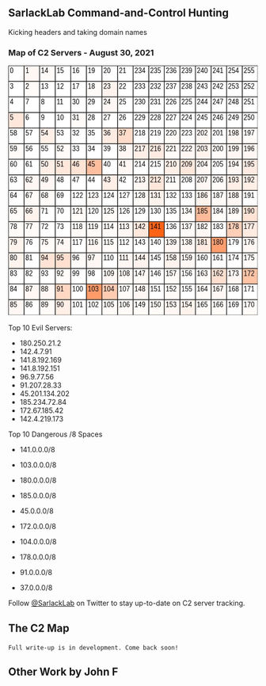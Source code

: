 ## SarlackLab Command-and-Control Hunting
Kicking headers and taking domain names


### Map of C2 Servers - August 30, 2021
![Todays-C2-Map](https://github.com/Abjuri5t/SarlackLab/blob/main/2021-Maps/2021-August-30_13:40.jpg)

Top 10 Evil Servers:
 - 180.250.21.2
 - 142.4.7.91
 - 141.8.192.169
 - 141.8.192.151
 - 96.9.77.56
 - 91.207.28.33
 - 45.201.134.202
 - 185.234.72.84
 - 172.67.185.42
 - 142.4.219.173

Top 10 Dangerous /8 Spaces
 - 141.0.0.0/8</p>
 - 103.0.0.0/8</p>
 - 180.0.0.0/8</p>
 - 185.0.0.0/8</p>
 - 45.0.0.0/8</p>
 - 172.0.0.0/8</p>
 - 104.0.0.0/8</p>
 - 178.0.0.0/8</p>
 - 91.0.0.0/8</p>
 - 37.0.0.0/8

Follow [@SarlackLab](https://www.twitter.com/SarlackLab) on Twitter to stay up-to-date on C2 server tracking.


## The C2 Map
`Full write-up is in development. Come back soon!`
<!---
Markdown is a lightweight and easy-to-use syntax for styling your writing. It includes conventions for

```markdown
Syntax highlighted code block

# Header 1
## Header 2
### Header 3

- Bulleted
- List

1. Numbered
2. List

**Bold** and _Italic_ and `Code` text

[Link](url) and ![Image](src)
```

For more details see [GitHub Flavored Markdown](https://guides.github.com/features/mastering-markdown/).

### Jekyll Themes

Your Pages site will use the layout and styles from the Jekyll theme you have selected in your [repository settings](https://github.com/Abjuri5t/SarlackLab/settings/pages). The name of this theme is saved in the Jekyll `_config.yml` configuration file.

### Support or Contact

Having trouble with Pages? Check out our [documentation](https://docs.github.com/categories/github-pages-basics/) or [contact support](https://support.github.com/contact) and we’ll help you sort it out.--->

## Other Work by John F
